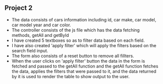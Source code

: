 ## Project 2

* The data consists of cars information including id, car make, car model, car model year and car color. 
* The controller consists of the js file which has the data fetching methods, getAll and getById
* I have created 5 textboxes so as to filter data based on each field.
* I have also created 'apply filter' which will apply the filters based on the search field input.
* The form also consists of a reset button to remove all fillters.
* When the user clicks on 'apply filter' button the data in the form is fetched and passed to the getAll function and the getAll function fetches the data, applies the filters that were passed to it, and the data returned by it is used to render the table to show output to the user.
